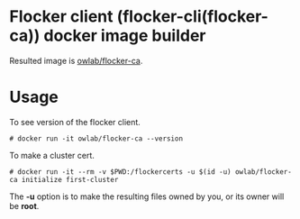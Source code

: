 # Flocker client (flocker-cli(flocker-ca)) docker image builder
Resulted image is [owlab/flocker-ca](https://hub.docker.com/r/owlab/flocker-ca/).

# Usage

To see version of the flocker client.
```
# docker run -it owlab/flocker-ca --version
```

To make a cluster cert.
```
# docker run -it --rm -v $PWD:/flockercerts -u $(id -u) owlab/flocker-ca initialize first-cluster
```
The **-u** option is to make the resulting files owned by you, or its owner will be **root**.

